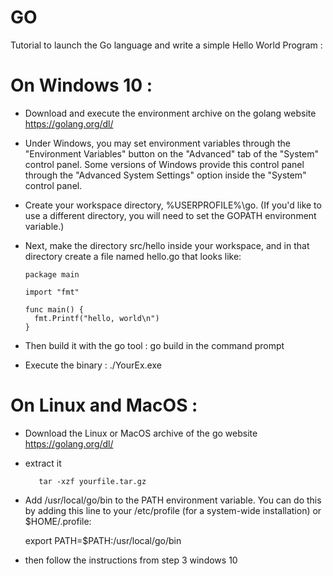 # GO
Tutorial to launch the Go language and write a simple Hello World Program :


# On Windows 10 :


  - Download and execute the environment archive on the golang website https://golang.org/dl/
  
  
  - Under Windows, you may set environment variables through the "Environment Variables" button on the "Advanced" tab of the "System"    control panel. Some versions of Windows provide this control panel through the "Advanced System Settings" option inside the "System" control panel.
  
  
  - Create your workspace directory, %USERPROFILE%\go. (If you'd like to use a different directory, you will need to set the GOPATH environment variable.)
  
  
  - Next, make the directory src/hello inside your workspace, and in that directory create a file named hello.go that looks like:

        package main

        import "fmt"

        func main() {
          fmt.Printf("hello, world\n")
        }
      
      
 - Then build it with the go tool : go build in the command prompt 
 
 
 - Execute the binary : ./YourEx.exe 
 
 
 # On Linux and MacOS :
   - Download the Linux or MacOS archive of the go website https://golang.org/dl/
   
   
   - extract it 
            
            tar -xzf yourfile.tar.gz
      
   
   - Add /usr/local/go/bin to the PATH environment variable. You can do this by adding this line to your /etc/profile (for a system-wide        installation) or $HOME/.profile:
   
      export PATH=$PATH:/usr/local/go/bin
   
   
   - then follow the instructions from step 3 windows 10
    
